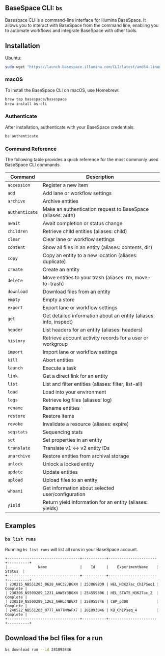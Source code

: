 ## BaseSpace CLI: `bs`

Basespace CLI is a command-line interface for Illumina BaseSpace. It allows you to interact with BaseSpace from the command line, enabling you to automate workflows and integrate BaseSpace with other tools.

## Installation


Ubuntu:

```sh
sudo wget "https://launch.basespace.illumina.com/CLI/latest/amd64-linux/bs" -O /usr/local/bin/bs


```

### macOS

To install the BaseSpace CLI on macOS, use Homebrew:

```sh
brew tap basespace/basespace
brew install bs-cli
```

### Authenticate

After installation, authenticate with your BaseSpace credentials:

```sh
bs authenticate
```

### Command Reference

The following table provides a quick reference for the most commonly used BaseSpace CLI commands.

| Command        | Description                                                       |
| -------------- | ----------------------------------------------------------------- |
| `accession`    | Register a new item                                               |
| `add`          | Add lane or workflow settings                                     |
| `archive`      | Archive entities                                                  |
| `authenticate` | Make an authentication request to BaseSpace (aliases: auth)       |
| `await`        | Await completion or status change                                 |
| `children`     | Retrieve child entities (aliases: child)                          |
| `clear`        | Clear lane or workflow settings                                   |
| `content`      | Show all files in an entity (aliases: contents, dir)              |
| `copy`         | Copy an entity to a new location (aliases: duplicate)             |
| `create`       | Create an entity                                                  |
| `delete`       | Move entities to your trash (aliases: rm, move-to-trash)          |
| `download`     | Download files from an entity                                     |
| `empty`        | Empty a store                                                     |
| `export`       | Export lane or workflow settings                                  |
| `get`          | Get detailed information about an entity (aliases: info, inspect) |
| `header`       | List headers for an entity (aliases: headers)                     |
| `history`      | Retrieve account activity records for a user or workgroup         |
| `import`       | Import lane or workflow settings                                  |
| `kill`         | Abort entities                                                    |
| `launch`       | Execute a task                                                    |
| `link`         | Get a direct link for an entity                                   |
| `list`         | List and filter entities (aliases: filter, list-all)              |
| `load`         | Load into your environment                                        |
| `logs`         | Retrieve log files (aliases: log)                                 |
| `rename`       | Rename entities                                                   |
| `restore`      | Restore items                                                     |
| `revoke`       | Invalidate a resource (aliases: expire)                           |
| `seqstats`     | Sequencing stats                                                  |
| `set`          | Set properties in an entity                                       |
| `translate`    | Translate v1 <-> v2 entity IDs                                    |
| `unarchive`    | Restore entities from archival storage                            |
| `unlock`       | Unlock a locked entity                                            |
| `update`       | Update entities                                                   |
| `upload`       | Upload files to an entity                                         |
| `whoami`       | Get information about selected user/configuration                 |
| `yield`        | Return yield information for an entity (aliases: yields)          |

## Examples

### `bs list runs`

Running `bs list runs` will list all runs in your BaseSpace account.

```plaintext
+---------------------------------+-----------+----------------------+----------+
|              Name               |    Id     |    ExperimentName    |  Status  |
+---------------------------------+-----------+----------------------+----------+
| 230215_NB551203_0628_AHC32JBGXN | 253069839 | HEL_H3K27ac_ChIPSeq1 | Complete |
| 230306_NS500289_1231_AHW5Y3BGXN | 254559306 | HEL_STAT5_H3K27ac_2  | Complete |
| 230519_NS500289_1262_AHHLJNBGXT | 258955746 | CBP_p300             | Complete |
| 240522_NB551203_0777_AH7TMNAFX7 | 281093846 | KB_ChIPseq_4         | Complete |
+---------------------------------+-----------+----------------------+----------+
```
## Download the bcl files for a run

```sh
bs download run --id 281093846
```
```
